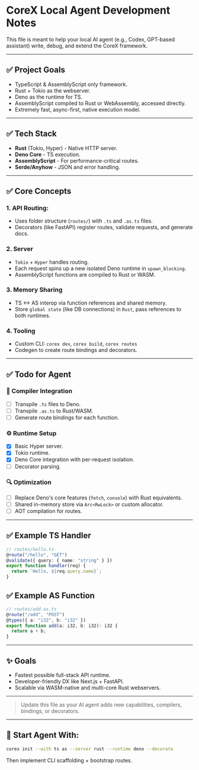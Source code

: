 # CoreX Local Agent Development Notes

This file is meant to help your local AI agent (e.g., Codex, GPT-based assistant) write, debug, and extend the CoreX framework.

---

## ✅ Project Goals
- TypeScript & AssemblyScript only framework.
- Rust + Tokio as the webserver.
- Deno as the runtime for TS.
- AssemblyScript compiled to Rust or WebAssembly, accessed directly.
- Extremely fast, async-first, native execution model.

---

## ✅ Tech Stack
- **Rust** (Tokio, Hyper) - Native HTTP server.
- **Deno Core** - TS execution.
- **AssemblyScript** - For performance-critical routes.
- **Serde/Anyhow** - JSON and error handling.

---

## ✅ Core Concepts

### 1. API Routing:
- Uses folder structure (`routes/`) with `.ts` and `.as.ts` files.
- Decorators (like FastAPI) register routes, validate requests, and generate docs.

### 2. Server
- `Tokio` + `Hyper` handles routing.
- Each request spins up a new isolated Deno runtime in `spawn_blocking`.
- AssemblyScript functions are compiled to Rust or WASM.

### 3. Memory Sharing
- TS <-> AS interop via function references and shared memory.
- Store `global state` (like DB connections) in `Rust`, pass references to both runtimes.

### 4. Tooling
- Custom CLI: `corex dev`, `corex build`, `corex routes`
- Codegen to create route bindings and decorators.

---

## ✅ Todo for Agent

### 🔧 Compiler Integration
- [ ] Transpile `.ts` files to Deno.
- [ ] Transpile `.as.ts` to Rust/WASM.
- [ ] Generate route bindings for each function.

### ⚙️ Runtime Setup
- [x] Basic Hyper server.
- [x] Tokio runtime.
- [x] Deno Core integration with per-request isolation.
- [ ] Decorator parsing.

### 🔍 Optimization
- [ ] Replace Deno's core features (`fetch`, `console`) with Rust equivalents.
- [ ] Shared in-memory store via `Arc<RwLock>` or custom allocator.
- [ ] AOT compilation for routes.

---

## ✅ Example TS Handler
```ts
// routes/hello.ts
@route("/hello", "GET")
@validate({ query: { name: "string" } })
export function handler(req) {
  return `Hello, ${req.query.name}`;
}
```

## ✅ Example AS Function
```ts
// routes/add.as.ts
@route("/add", "POST")
@types({ a: "i32", b: "i32" })
export function add(a: i32, b: i32): i32 {
  return a + b;
}
```

---

## ✨ Goals
- Fastest possible full-stack API runtime.
- Developer-friendly DX like Next.js + FastAPI.
- Scalable via WASM-native and multi-core Rust webservers.

---

> Update this file as your AI agent adds new capabilities, compilers, bindings, or decorators.

---

## 🧠 Start Agent With:
```bash
corex init --with ts as --server rust --runtime deno --decorate
```

Then implement CLI scaffolding + bootstrap routes.
